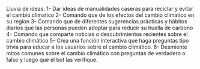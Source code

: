 Lluvia de ideas:
1- Dar ideas de manualidades caseras para reciclar y evitar el cambio climatico
2- Comando que de los efectos del cambio climatico en su region
3- Comando que de diferentes sugerencias prácticas y hábitos diarios que las personas pueden adoptar para reducir su huella de carbono
4- Comando que comparte noticias o descubrimientos recientes sobre el cambio climático
5- Crea una función interactiva que haga preguntas tipo trivia para educar a los usuarios sobre el cambio climático.
6- Desmiente mitos comunes sobre el cambio climático con preguntas de verdadero o falso y luego que el bot las verifique.
